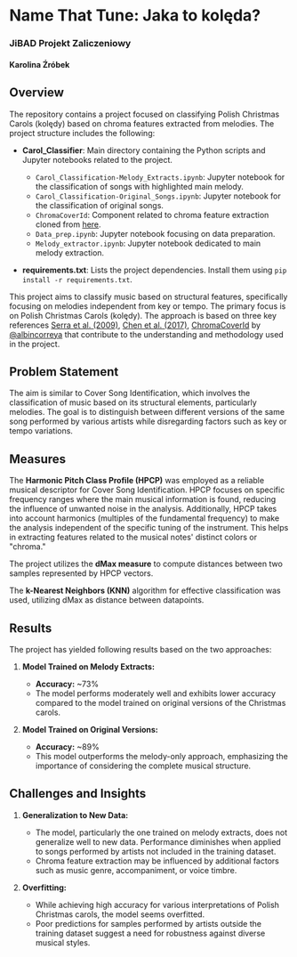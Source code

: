 # Name That Tune: Jaka to kolęda?
### JiBAD Projekt Zaliczeniowy
#### Karolina Źróbek

## Overview

The repository contains a project focused on classifying Polish Christmas Carols (kolędy) based on chroma features extracted from melodies. The project structure includes the following:

- **Carol_Classifier**: Main directory containing the Python scripts and Jupyter notebooks related to the project.
  - `Carol_Classification-Melody_Extracts.ipynb`: Jupyter notebook for the classification of songs with highlighted main melody.
  - `Carol_Classification-Original_Songs.ipynb`: Jupyter notebook for the classification of original songs.
  - `ChromaCoverId`: Component related to chroma feature extraction cloned from [here](https://github.com/albincorreya/ChromaCoverId).
  - `Data_prep.ipynb`: Jupyter notebook focusing on data preparation.
  - `Melody_extractor.ipynb`: Jupyter notebook dedicated to main melody extraction.

- **requirements.txt**: Lists the project dependencies. Install them using `pip install -r requirements.txt`.


This project aims to classify music based on structural features, specifically focusing on melodies independent from key or tempo. The primary focus is on Polish Christmas Carols (kolędy). The approach is based on three key references [Serra et al. (2009)](https://iopscience.iop.org/article/10.1088/1367-2630/11/9/093017), [Chen et al. (2017)](https://www.semanticscholar.org/paper/Fusing-similarity-functions-for-cover-song-Chen-Li/6f2da13375b518a07d2b151bcff41d66a3c005c1), [ChromaCoverId](https://github.com/albincorreya/ChromaCoverId/) by [@albincorreya](https://github.com/albincorreya) that contribute to the understanding and methodology used in the project.

## Problem Statement

The aim is similar to Cover Song Identification, which involves the classification of music based on its structural elements, particularly melodies. The goal is to distinguish between different versions of the same song performed by various artists while disregarding factors such as key or tempo variations.

## Measures
The **Harmonic Pitch Class Profile (HPCP)** was employed as a reliable musical descriptor for Cover Song Identification. HPCP focuses on specific frequency ranges where the main musical information is found, reducing the influence of unwanted noise in the analysis. Additionally, HPCP takes into account harmonics (multiples of the fundamental frequency) to make the analysis independent of the specific tuning of the instrument. This helps in extracting features related to the musical notes' distinct colors or "chroma."

The project utilizes the **dMax measure** to compute distances between two samples represented by HPCP vectors. 

The **k-Nearest Neighbors (KNN)** algorithm for effective classification was used, utilizing dMax as distance between datapoints.


## Results

The project has yielded following results based on the two approaches:

1. **Model Trained on Melody Extracts:**
   - **Accuracy:** ~73%
   - The model performs moderately well and exhibits lower accuracy compared to the model trained on original versions of the Christmas carols.
   
2. **Model Trained on Original Versions:**
   - **Accuracy:** ~89%
   - This model outperforms the melody-only approach, emphasizing the importance of considering the complete musical structure.

## Challenges and Insights

1. **Generalization to New Data:**
   - The model, particularly the one trained on melody extracts, does not generalize well to new data. Performance diminishes when applied to songs performed by artists not included in the training dataset.
   - Chroma feature extraction may be influenced by additional factors such as music genre, accompaniment, or voice timbre.

2. **Overfitting:**
   - While achieving high accuracy for various interpretations of Polish Christmas carols, the model seems overfitted.
   - Poor predictions for samples performed by artists outside the training dataset suggest a need for robustness against diverse musical styles.

